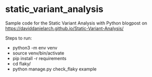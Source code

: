 # static_variant_analysis
Sample code for the Static Variant Analysis with Python blogpost on https://daviddanielarch.github.io/Static-Variant-Analysis/

Steps to run:
* python3 -m env venv
* source venv/bin/activate
* pip install -r requirements
* cd flaky/
* python manage.py check_flaky example
